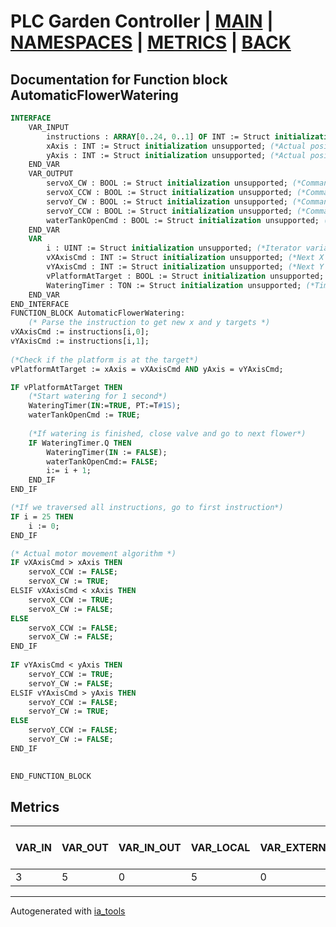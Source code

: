 # PLC Garden Controller | [MAIN] | [NAMESPACES] | [METRICS] | [BACK]  

## Documentation for Function block AutomaticFlowerWatering  

```pascal
INTERFACE
    VAR_INPUT
        instructions : ARRAY[0..24, 0..1] OF INT := Struct initialization unsupported; (*Instructions to follow*)
        xAxis : INT := Struct initialization unsupported; (*Actual position of the X axis servo*)
        yAxis : INT := Struct initialization unsupported; (*Actual position of the Y axis servo*)
    END_VAR
    VAR_OUTPUT
        servoX_CW : BOOL := Struct initialization unsupported; (*Command to turn X axis servo clock wise*)
        servoX_CCW : BOOL := Struct initialization unsupported; (*Command to turn X axis servo counter clock wise*)
        servoY_CW : BOOL := Struct initialization unsupported; (*Command to turn Y axis servo clock wise*)
        servoY_CCW : BOOL := Struct initialization unsupported; (*Command to turn Y axis servo counter clock wise*)
        waterTankOpenCmd : BOOL := Struct initialization unsupported; (*Command to the platform to open the water valve*)
    END_VAR
    VAR
        i : UINT := Struct initialization unsupported; (*Iterator variable*)
        vXAxisCmd : INT := Struct initialization unsupported; (*Next X axis target*)
        vYAxisCmd : INT := Struct initialization unsupported; (*Next Y axis target*)
        vPlatformAtTarget : BOOL := Struct initialization unsupported; (*Flag for reaching the target*)
        WateringTimer : TON := Struct initialization unsupported; (*Timer for controlling the valve being open*)
    END_VAR
END_INTERFACE
FUNCTION_BLOCK AutomaticFlowerWatering:
    (* Parse the instruction to get new x and y targets *)
vXAxisCmd := instructions[i,0];
vYAxisCmd := instructions[i,1];
	
(*Check if the platform is at the target*)
vPlatformAtTarget := xAxis = vXAxisCmd AND yAxis = vYAxisCmd;

IF vPlatformAtTarget THEN
	(*Start watering for 1 second*)
	WateringTimer(IN:=TRUE, PT:=T#1S);
	waterTankOpenCmd := TRUE;
	
	(*If watering is finished, close valve and go to next flower*)
	IF WateringTimer.Q THEN
		WateringTimer(IN := FALSE);
		waterTankOpenCmd:= FALSE;
		i:= i + 1;
	END_IF
END_IF

(*If we traversed all instructions, go to first instruction*)
IF i = 25 THEN
	i := 0;
END_IF

(* Actual motor movement algorithm *)
IF vXAxisCmd > xAxis THEN
	servoX_CCW := FALSE;
	servoX_CW := TRUE;
ELSIF vXAxisCmd < xAxis THEN
	servoX_CCW := TRUE;
	servoX_CW := FALSE;
ELSE
	servoX_CCW := FALSE;
	servoX_CW := FALSE;
END_IF
	
IF vYAxisCmd < yAxis THEN
	servoY_CCW := TRUE;
	servoY_CW := FALSE;
ELSIF vYAxisCmd > yAxis THEN
	servoY_CCW := FALSE;
	servoY_CW := TRUE;
ELSE
	servoY_CCW := FALSE;
	servoY_CW := FALSE;
END_IF

	
END_FUNCTION_BLOCK
```

## Metrics  

| VAR_IN | VAR_OUT | VAR_IN_OUT | VAR_LOCAL | VAR_EXTERNAL | VAR_TEMP | Actions | Lines of code | Maintainable size |
| ------ | ------- | ---------- | --------- | ------------ | -------- | ------- | ------------- | ----------------- |
| 3 | 5 | 0 | 5 | 0 | 0 | 0 | 49 | 70 |  

---
Autogenerated with [ia_tools](https://github.com/tkucic/ia_tools)  

[MAIN]: ../../../../index_st.md
[NAMESPACES]: ../../nsList_st.md
[METRICS]: ../../../metrics_st.md
[BACK]: ../nsMain_st.md
